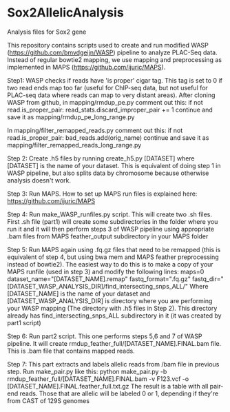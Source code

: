 # Sox2AllelicAnalysis
Analysis files for Sox2 gene

This repository contains scripts used to create and run modified WASP (https://github.com/bmvdgeijn/WASP) pipeline to analyze PLAC-Seq data.
Instead of regular bowtie2 mapping, we use mapping and preprocessing as implemented in MAPS (https://github.com/ijuric/MAPS).

Step1: 
WASP checks if reads have 'is proper' cigar tag. This tag is set to 0 if two read ends map too far (useful for ChIP-seq data, but not useful for 
PLAC-seq data where reads can map to very distant areas).
After cloning WASP from github, in mapping/rmdup_pe.py comment out this:
if not read.is_proper_pair:
    read_stats.discard_improper_pair += 1
continue
and save it as mapping/rmdup_pe_long_range.py

In mapping/filter_remapped_reads.py comment out this:
if not read.is_proper_pair:
    bad_reads.add(orig_name)
continue
and save it as mapping/filter_remapped_reads_long_range.py

Step 2:
Create .h5 files by running create_h5.py [DATASET] where [DATASET] is the name of your dataset. This is equivalent of doing step 1 in WASP pipeline,
but also splits data by chromosome because otherwise analysis doesn't work.

Step 3:
Run MAPS. How to set up MAPS run files is explained here: https://github.com/ijuric/MAPS

Step 4:
Run make_WASP_runfiles.py script. This will create two .sh files. First .sh file (part1) will create some subdirectories in the folder where
you run it and it will then perform steps 3 of WASP pipeline using appropriate .bam files from MAPS feather_output subdirectory in your MAPS folder

Step 5:
Run MAPS again using .fq.gz files that need to be remapped (this is equivalent of step 4, but using bwa mem and MAPS feather preprocessing 
instead of bowtie2). The easiest way to do this is to make a copy of your MAPS runfile (used in step 3) and modify the following lines:
maps=0
dataset_name="[DATASET_NAME].remap"
fastq_format=".fq.gz"
fastq_dir="[DATASET_WASP_ANALYSIS_DIR]/find_intersecting_snps_ALL/"
Where [DATASET_NAME] is the name of your dataset and [DATASET_WASP_ANALYSIS_DIR] is directory where you are performing your WASP mapping
(The directory with .h5 files in Step 2). This directory already has find_intersecting_snps_ALL subdirectory in it (it was created by part1 script)

Step 6:
Run part2 script. This one performs steps 5,6 and 7 of WASP pipeline. It will create rmdup_feather_full/[DATASET_NAME].FINAL.bam file. This is .bam
file that contains mapped reads.

Step 7:
This part extracts and labels allelic reads from /bam file in previous step. Run make_pair.py like this:
python make_pair.py -b rmdup_feather_full/[DATASET_NAME].FINAL.bam -v F123.vcf -o [DATASET_NAME].FINAL.feather_full.txt.gz
The result is a table with all pair-end reads. Those that are allelic will be labeled 0 or 1, depending if they're from CAST of 129S genomes

